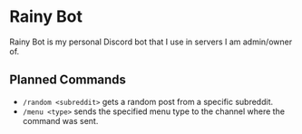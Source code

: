 # Rainy Bot
Rainy Bot is my personal Discord bot that I use in servers I am admin/owner of.

## Planned Commands
- `/random <subreddit>` gets a random post from a specific subreddit.
- `/menu <type>` sends the specified menu type to the channel where the command was sent.
